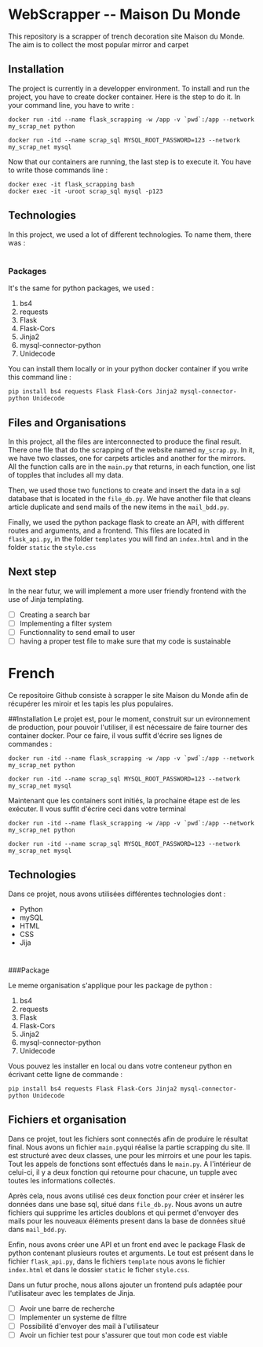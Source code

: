 # WebScrapper -- Maison Du Monde

This repository is a scrapper of trench decoration site Maison du Monde. The aim is to collect the most popular mirror and carpet


## Installation
The project is currently in a developper environment. To install and run the project, you have to create docker container. Here is the step to do it. In your command line, you have to write :

    docker run -itd --name flask_scrapping -w /app -v `pwd`:/app --network my_scrap_net python
 
    docker run -itd --name scrap_sql MYSQL_ROOT_PASSWORD=123 --network my_scrap_net mysql

Now that our containers are running, the last step is to execute it. You have to write those commands line :

    docker exec -it flask_scrapping bash
    docker exec -it -uroot scrap_sql mysql -p123

## Technologies

In this project, we used a lot of different technologies. To name them, there was : 

 #
 ### Packages

It's the same for python packages, we used :


 1. bs4
 2. requests
 3. Flask
 4. Flask-Cors
 5. Jinja2
 6. mysql-connector-python
 7. Unidecode
 
 You can install them locally or in your python docker container if you write this command line :

    pip install bs4 requests Flask Flask-Cors Jinja2 mysql-connector-python Unidecode

## Files and Organisations

In this project, all the files are interconnected to produce the final result.
There one file that do the scrapping of the website named `my_scrap.py`.
In it, we have two classes, one for carpets articles and another for the mirrors. All the function calls are in the `main.py` that returns, in each function, one list of topples that includes all my data.

Then, we used those two functions to create and insert the data in a sql database that is located in the `file_db.py`. We have another file that cleans article duplicate and send mails of the new items in the `mail_bdd.py`.

Finally, we used the python package flask to create an API, with different routes and arguments, and a frontend. This files are located in `flask_api.py`, in the folder `templates` you will find an `index.html` and in the folder `static` the `style.css`


## Next step

In the near futur, we will implement a more user friendly frontend with the use of Jinja templating.

 - [ ] Creating a search bar
 - [ ] Implementing a filter system 
 - [ ] Functionnality to send email to user
 - [ ] having a proper test file to make sure that my code is sustainable
 #
 
# French

Ce repositoire Github consiste à scrapper le site Maison du Monde afin de récupérer les miroir et les tapis les plus populaires. 

##Installation
Le projet est, pour le moment, construit sur un evironnement de production, pour pouvoir l'utiliser, il est nécessaire de faire tourner des container docker. Pour ce faire, il vous suffit d'écrire ses lignes de commandes :

    docker run -itd --name flask_scrapping -w /app -v `pwd`:/app --network my_scrap_net python
    
    docker run -itd --name scrap_sql MYSQL_ROOT_PASSWORD=123 --network my_scrap_net mysql
    
Maintenant que les containers sont initiés, la prochaine étape est de les exécuter. Il vous suffit d'écrire ceci dans votre terminal

    docker run -itd --name flask_scrapping -w /app -v `pwd`:/app --network my_scrap_net python
    
    docker run -itd --name scrap_sql MYSQL_ROOT_PASSWORD=123 --network my_scrap_net mysql

## Technologies
Dans ce projet, nous avons utilisées différentes technologies dont : 
 - Python							
 - mySQL
 - HTML
 - CSS
 - Jija
 
 #
 ###Package
 
 Le meme organisation s'applique pour les package de python :

 1. bs4
 2. requests
 3. Flask
 4. Flask-Cors
 5. Jinja2
 6. mysql-connector-python
 7. Unidecode
 
Vous pouvez les installer en local ou dans votre conteneur python en écrivant cette ligne de commande :


    pip install bs4 requests Flask Flask-Cors Jinja2 mysql-connector-python Unidecode


## Fichiers et organisation

Dans ce projet, tout les fichiers sont connectés afin de produire le résultat final. Nous avons un fichier `main.py`qui réalise la partie scrapping du site.
Il est structuré avec deux classes, une pour les mirroirs et une pour les tapis. Tout les appels de fonctions sont effectués dans le `main.py`. A l'intérieur de celui-ci, il y a deux fonction qui retourne pour chacune, un tupple avec toutes les informations collectés.

Après cela, nous avons utilisé ces deux fonction pour créer et insérer les données dans une base sql, situé dans `file_db.py`. Nous avons un autre fichiers qui supprime les articles doublons et qui permet d'envoyer des mails pour les nouveaux éléments present dans la base de données situé dans `mail_bdd.py`.

Enfin, nous avons créer une API et un front end avec le package Flask de python contenant plusieurs routes et arguments. Le tout est présent dans le fichier `flask_api.py`, dans le fichiers `template` nous avons le fichier `index.html` et dans le dossier `static` le ficher `style.css`.


Dans un futur proche, nous allons ajouter un frontend puls adaptée pour l'utilisateur avec les templates de Jinja.

 - [ ] Avoir une barre de recherche
 - [ ] Implementer un systeme de filtre
 - [ ] Possibilité d'envoyer des mail à l'utilisateur
 - [ ] Avoir un fichier test pour s'assurer que tout mon code est viable

